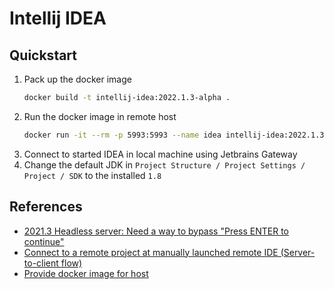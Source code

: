 # Intellij IDEA

## Quickstart

1. Pack up the docker image
    ```bash
    docker build -t intellij-idea:2022.1.3-alpha .
    ```
1. Run the docker image in remote host
    ```bash
    docker run -it --rm -p 5993:5993 --name idea intellij-idea:2022.1.3-alpha
    ```
1. Connect to started IDEA in local machine using Jetbrains Gateway
1. Change the default JDK in `Project Structure / Project Settings / Project / SDK` to the installed `1.8`

## References
- [2021.3 Headless server: Need a way to bypass "Press ENTER to continue"](https://youtrack.jetbrains.com/issue/GTW-936/20213-Headless-server-Need-a-way-to-bypass-Press-ENTER-to-continue)
- [Connect to a remote project at manually launched remote IDE (Server-to-client flow)](https://www.jetbrains.com/help/idea/2022.2/remote-development-a.html#use_idea)
- [Provide docker image for host](https://youtrack.jetbrains.com/issue/GTW-780/Provide-docker-image-for-host)
